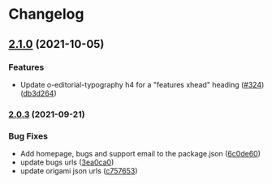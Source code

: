 # Changelog

## [2.1.0](https://www.github.com/Financial-Times/origami/compare/o-editorial-typography-v2.0.3...o-editorial-typography-v2.1.0) (2021-10-05)


### Features

* Update o-editorial-typography h4 for a "features xhead" heading ([#324](https://www.github.com/Financial-Times/origami/issues/324)) ([db3d264](https://www.github.com/Financial-Times/origami/commit/db3d264f444526ed9d67eaf535e70386a92ea95e))

### [2.0.3](https://www.github.com/Financial-Times/origami/compare/o-editorial-typography-v2.0.2...o-editorial-typography-v2.0.3) (2021-09-21)


### Bug Fixes

* Add homepage, bugs and support email to the package.json ([6c0de60](https://www.github.com/Financial-Times/origami/commit/6c0de60ebd6e64c4dd16d000fcc6b79412ce30f4))
* update bugs urls ([3ea0ca0](https://www.github.com/Financial-Times/origami/commit/3ea0ca03bcb6e55142a77387ad0fff5ddf056d44))
* update origami json urls ([c757653](https://www.github.com/Financial-Times/origami/commit/c7576532b5a14f0462d5346dfb63238be025602e))
